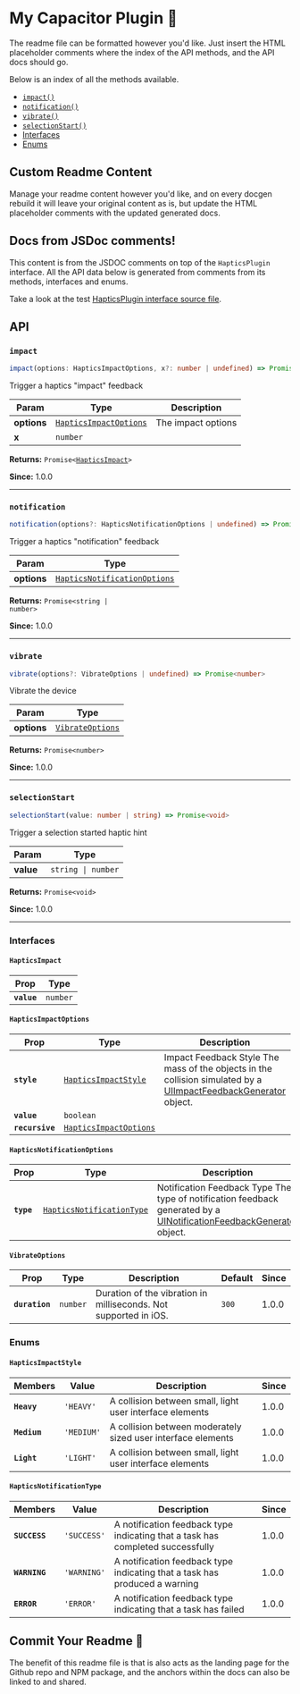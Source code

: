# My Capacitor Plugin 🔌

The readme file can be formatted however you'd like. Just insert 
the HTML placeholder comments where the index of the API
methods, and the API docs should go.

Below is an index of all the methods available.

<!--DOCGEN_INDEX_START-->
* [`impact()`](#impact)
* [`notification()`](#notification)
* [`vibrate()`](#vibrate)
* [`selectionStart()`](#selectionstart)
* [Interfaces](#interfaces)
* [Enums](#enums)
<!--DOCGEN_INDEX_END-->

## Custom Readme Content

Manage your readme content however you'd like, and on every docgen 
rebuild it will leave your original content as is, but update the 
HTML placeholder comments with the updated generated docs.

<!--DOCGEN_API_START-->
<!--Update the source file JSDoc comments and rerun docgen to update the docs below-->
## Docs from JSDoc comments!

This content is from the JSDOC comments on top of
the `HapticsPlugin` interface. All the API data below
is generated from comments from its methods, interfaces
and enums.

Take a look at the test [HapticsPlugin interface source file](https://github.com/ionic-team/capacitor-docgen/blob/master/src/test/fixtures/definitions.ts).

## API

### `impact`

```typescript
impact(options: HapticsImpactOptions, x?: number | undefined) => Promise<HapticsImpact>
```

Trigger a haptics "impact" feedback

| Param       | Type                                                                  | Description        |
| ----------- | --------------------------------------------------------------------- | ------------------ |
| **options** | <code><a href="#hapticsimpactoptions">HapticsImpactOptions</a></code> | The impact options |
| **x**       | <code>number</code>                                                   |                    |

**Returns:** <code>Promise&lt;<a href="#hapticsimpact">HapticsImpact</a>&gt;</code>

**Since:** 1.0.0

--------------------


### `notification`

```typescript
notification(options?: HapticsNotificationOptions | undefined) => Promise<string | number>
```

Trigger a haptics "notification" feedback

| Param       | Type                                                                              |
| ----------- | --------------------------------------------------------------------------------- |
| **options** | <code><a href="#hapticsnotificationoptions">HapticsNotificationOptions</a></code> |

**Returns:** <code>Promise&lt;string | number&gt;</code>

**Since:** 1.0.0

--------------------


### `vibrate`

```typescript
vibrate(options?: VibrateOptions | undefined) => Promise<number>
```

Vibrate the device

| Param       | Type                                                      |
| ----------- | --------------------------------------------------------- |
| **options** | <code><a href="#vibrateoptions">VibrateOptions</a></code> |

**Returns:** <code>Promise&lt;number&gt;</code>

**Since:** 1.0.0

--------------------


### `selectionStart`

```typescript
selectionStart(value: number | string) => Promise<void>
```

Trigger a selection started haptic hint

| Param     | Type                          |
| --------- | ----------------------------- |
| **value** | <code>string \| number</code> |

**Returns:** <code>Promise&lt;void&gt;</code>

**Since:** 1.0.0

--------------------


### Interfaces


#### `HapticsImpact`

| Prop                                | Type                |
| ----------------------------------- | ------------------- |
| <code><strong>value</strong></code> | <code>number</code> |


#### `HapticsImpactOptions`

| Prop                                    | Type                                                                  | Description                                                                                                                                                                              | Default                               | Since |
| --------------------------------------- | --------------------------------------------------------------------- | ---------------------------------------------------------------------------------------------------------------------------------------------------------------------------------------- | ------------------------------------- | ----- |
| <code><strong>style</strong></code>     | <code><a href="#hapticsimpactstyle">HapticsImpactStyle</a></code>     | Impact Feedback Style The mass of the objects in the collision simulated by a [UIImpactFeedbackGenerator](https://developer.apple.com/documentation/uikit/uiimpactfeedbackstyle) object. | <code>HapticsImpactStyle.Heavy</code> | 1.0.0 |
| <code><strong>value</strong></code>     | <code>boolean</code>                                                  |                                                                                                                                                                                          |                                       |       |
| <code><strong>recursive</strong></code> | <code><a href="#hapticsimpactoptions">HapticsImpactOptions</a></code> |                                                                                                                                                                                          |                                       |       |


#### `HapticsNotificationOptions`

| Prop                               | Type                                                                        | Description                                                                                                                                                                                       | Default                                      | Since |
| ---------------------------------- | --------------------------------------------------------------------------- | ------------------------------------------------------------------------------------------------------------------------------------------------------------------------------------------------- | -------------------------------------------- | ----- |
| <code><strong>type</strong></code> | <code><a href="#hapticsnotificationtype">HapticsNotificationType</a></code> | Notification Feedback Type The type of notification feedback generated by a [UINotificationFeedbackGenerator](https://developer.apple.com/documentation/uikit/uinotificationfeedbacktype) object. | <code>HapticsNotificationType.SUCCESS</code> | 1.0.0 |


#### `VibrateOptions`

| Prop                                   | Type                | Description                                                      | Default          | Since |
| -------------------------------------- | ------------------- | ---------------------------------------------------------------- | ---------------- | ----- |
| <code><strong>duration</strong></code> | <code>number</code> | Duration of the vibration in milliseconds. Not supported in iOS. | <code>300</code> | 1.0.0 |


### Enums


#### `HapticsImpactStyle`

| Members                              | Value                 | Description                                                  | Since |
| ------------------------------------ | --------------------- | ------------------------------------------------------------ | ----- |
| <code><strong>Heavy</strong></code>  | <code>'HEAVY'</code>  | A collision between small, light user interface elements     | 1.0.0 |
| <code><strong>Medium</strong></code> | <code>'MEDIUM'</code> | A collision between moderately sized user interface elements | 1.0.0 |
| <code><strong>Light</strong></code>  | <code>'LIGHT'</code>  | A collision between small, light user interface elements     | 1.0.0 |


#### `HapticsNotificationType`

| Members                               | Value                  | Description                                                                    | Since |
| ------------------------------------- | ---------------------- | ------------------------------------------------------------------------------ | ----- |
| <code><strong>SUCCESS</strong></code> | <code>'SUCCESS'</code> | A notification feedback type indicating that a task has completed successfully | 1.0.0 |
| <code><strong>WARNING</strong></code> | <code>'WARNING'</code> | A notification feedback type indicating that a task has produced a warning     | 1.0.0 |
| <code><strong>ERROR</strong></code>   | <code>'ERROR'</code>   | A notification feedback type indicating that a task has failed                 | 1.0.0 |


<!--DOCGEN_API_END-->

## Commit Your Readme 🚀

The benefit of this readme file is that is also acts as the landing 
page for the Github repo and NPM package, and the anchors within the 
docs can also be linked to and shared.